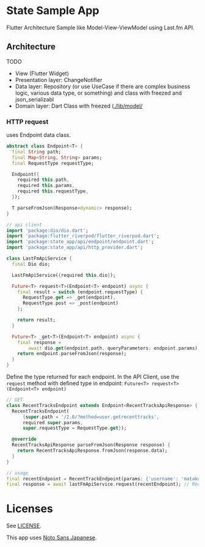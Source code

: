 # State Sample App

Flutter Architecture Sample like Model-View-ViewModel using Last.fm API.

## Architecture

TODO

- View (Flutter Widget)
- Presentation layer: ChangeNotifier
- Data layer: Repository (or use UseCase if there are complex business logic, various data type, or something) and class with freezed and json_serializabl
- Domain layer: Dart Class with freezed ([./lib/model/](./lib/model)

### HTTP request

uses Endpoint data class.

```dart
abstract class Endpoint<T> {
  final String path;
  final Map<String, String> params;
  final RequestType requestType;

  Endpoint({
    required this.path,
    required this.params,
    required this.requestType,
  });

  T parseFromJson(Response<dynamic> response);
}
```

```dart
// api client
import 'package:dio/dio.dart';
import 'package:flutter_riverpod/flutter_riverpod.dart';
import 'package:state_app/api/endpoint/endpoint.dart';
import 'package:state_app/api/http_provider.dart';

class LastFmApiService {
  final Dio dio;

  LastFmApiService({required this.dio});

  Future<T> request<T>(Endpoint<T> endpoint) async {
    final result = switch (endpoint.requestType) {
      RequestType.get => _get(endpoint),
      RequestType.post => _post(endpoint)
    };

    return result;
  }

  Future<T> _get<T>(Endpoint<T> endpoint) async {
    final response =
        await dio.get(endpoint.path, queryParameters: endpoint.params);
    return endpoint.parseFromJson(response);
  }
}
```

Define the type returned for each endpoint. In the API Client, use the `request` method with defined type in endpoint: `Future<T> request<T>(Endpoint<T> endpoint)`

```dart
// GET
class RecentTracksEndpoint extends Endpoint<RecentTracksApiResponse> {
  RecentTracksEndpoint(
      {super.path = '/2.0/?method=user.getrecenttracks',
      required super.params,
      super.requestType = RequestType.get});

  @override
  RecentTracksApiResponse parseFromJson(Response response) {
    return RecentTracksApiResponse.fromJson(response.data);
  }
}

// usage
final recentEndpoint = RecentTrackEndpoint(params: {'username': 'mataku'});
final response = await lastFmApiService.request(recentEndpoint); // RecentTracksApiResponse type
```

# Licenses

See [LICENSE](./LICENSE).

This app uses [Noto Sans Japanese](https://fonts.google.com/noto/specimen/Noto+Sans+JP).
